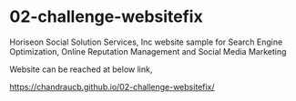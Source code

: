 # 02-challenge-websitefix

Horiseon Social Solution Services, Inc website sample for Search Engine Optimization, Online Reputation Management and Social Media Marketing 

Website can be reached at below link,

https://chandraucb.github.io/02-challenge-websitefix/
